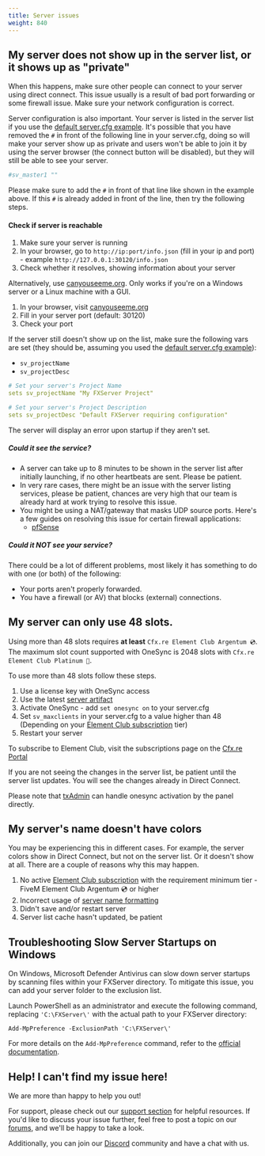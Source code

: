 ```yaml
---
title: Server issues
weight: 840
---
```


My server does not show up in the server list, or it shows up as "private"
---------------------------------------------

When this happens, make sure other people can connect to your server using
direct connect. This issue usually is a result of bad port forwarding or some
firewall issue. Make sure your network configuration is correct.

Server configuration is also important. Your server is listed in the server list if you use the [default server.cfg example][servercfg]. It's possible that you have removed the `#` in front of the following line in your server.cfg, doing so will make your server show up as private and users won't be able to join it by using the server browser (the connect button will be disabled), but they will still be able to see your server.

```yaml
#sv_master1 ""
```

Please make sure to add the `#` in front of that line like shown in the example above. If this `#` is already added in front of the line, then try the following steps.

#### Check if server is reachable

1. Make sure your server is running
2. In your browser, go to `http://ip:port/info.json` (fill in your ip and port) - example `http://127.0.0.1:30120/info.json`
3. Check whether it resolves, showing information about your server

Alternatively, use [canyouseeme.org](http://canyouseeme.org). Only works if you're on a Windows server or a Linux machine with a GUI.

1. In your browser, visit [canyouseeme.org](http://canyouseeme.org)
2. Fill in your server port (default: 30120)
3. Check your port

If the server still doesn't show up on the list, make sure the following vars are set (they should be, assuming you used the [default server.cfg example][servercfg]):

- `sv_projectName`
- `sv_projectDesc`

```yaml
# Set your server's Project Name
sets sv_projectName "My FXServer Project"

# Set your server's Project Description
sets sv_projectDesc "Default FXServer requiring configuration"
```

The server will display an error upon startup if they aren't set.

##### Could it see the service?

- A server can take up to 8 minutes to be shown in the server list after initially launching, if no other heartbeats are
  sent. Please be patient.
- In very rare cases, there might be an issue with the server listing services, please be patient, chances are very high
  that our team is already hard at work trying to resolve this issue.
- You might be using a NAT/gateway that masks UDP source ports. Here's a few guides on resolving this issue for certain
  firewall applications:
  - [pfSense][pfsensenat]

##### Could it NOT see your service?

There could be a lot of different problems, most likely it has something to do with one (or both) of the following:

- Your ports aren't properly forwarded.
- You have a firewall (or AV) that blocks (external) connections.

My server can only use 48 slots.
---------------------------------

Using more than 48 slots requires __at least__ `Cfx.re Element Club Argentum 💿`. The maximum slot count supported with OneSync is 2048 slots with `Cfx.re Element Club Platinum 🌟`.

To use more than 48 slots follow these steps.

1. Use a license key with OneSync access
2. Use the latest [server artifact][setting-up-server]
3. Activate OneSync - add `set onesync on` to your server.cfg
4. Set `sv_maxclients` in your server.cfg to a value higher than 48 (Depending on your [Element Club subscription](https://portal.cfx.re/subscriptions) tier)
5. Restart your server

To subscribe to Element Club, visit the subscriptions page on the [Cfx.re Portal](https://portal.cfx.re/subscriptions)

If you are not seeing the changes in the server list, be patient until the server list updates. You will see the changes already in Direct Connect.

Please note that [txAdmin](/docs/resources/txAdmin/) can handle onesync activation by the panel directly.

My server's name doesn't have colors
---------------------------------

You may be experiencing this in different cases. For example, the server colors show in Direct Connect, but not on the server list. Or it doesn't show at all. There are a couple of reasons why this may happen.

1. No active [Element Club subscription](https://portal.cfx.re/subscriptions) with the requirement minimum tier - FiveM Element Club Argentum 💿 or higher
2. Incorrect usage of [server name formatting][chat-formatting]
3. Didn't save and/or restart server
4. Server list cache hasn't updated, be patient

Troubleshooting Slow Server Startups on Windows
---------------------------------

On Windows, Microsoft Defender Antivirus can slow down server startups by scanning files within your FXServer directory. To mitigate this issue, you can add your server folder to the exclusion list. 

Launch PowerShell as an administrator and execute the following command, replacing `'C:\FXServer\'` with the actual path to your FXServer directory:

```
Add-MpPreference -ExclusionPath 'C:\FXServer\'
```

For more details on the `Add-MpPreference` command, refer to the [official documentation][add-mp-preference-docs].

Help! I can't find my issue here!
---------------------------------

We are more than happy to help you out!

For support, please check out our [support section][support-cfx-platform-server] for helpful resources. If you'd like to discuss your issue further, feel free to post a topic on our [forums][forum], and we'll be happy to take a look.

Additionally, you can join our [Discord][discord] community and have a chat with us.

[forum]: https://forum.cfx.re/
[discord]: https://discord.gg/fivem
[pfsensenat]: https://docs.netgate.com/pfsense/en/latest/nat/outbound.html#static-port
[servercfg]: /docs/server-manual/setting-up-a-server-vanilla/#servercfg
[chat-formatting]: https://forum.cfx.re/t/67641
[setting-up-server]: /docs/server-manual/setting-up-a-server
[support-cfx-platform-server]: https://support.cfx.re/hc/en-us/sections/8856844172188-Cfx-re-Platform-Server-FXServer
[add-mp-preference-docs]: https://learn.microsoft.com/en-us/powershell/module/defender/add-mppreference
